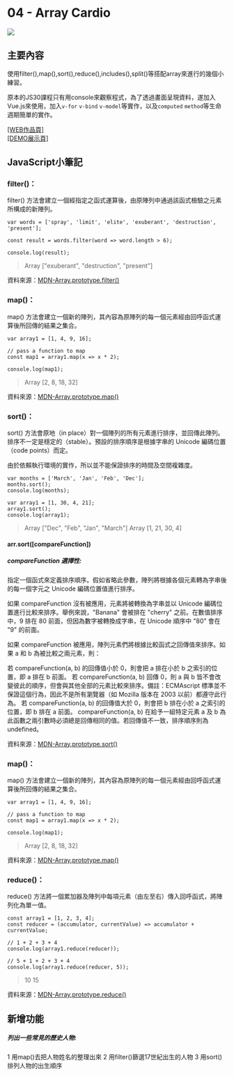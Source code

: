 # 04 -  Array Cardio

![](https://jani-cho.github.io/javascript30/images/js04.png)

## 主要內容
使用filter(),map(),sort(),reduce(),includes(),split()等搭配array來進行的幾個小練習。

原本的JS30課程只有用console來觀察程式，為了透過畫面呈現資料，遂加入Vue.js來使用，加入`v-for` `v-bind` `v-model`等實作，以及`computed` `method`等生命週期簡單的實作。

[[WEB作品頁]](https://jani-cho.github.io/javascript30/demo/js04.html)  
[[DEMO展示頁]](https://jani-cho.github.io/javascript30/04_ArrayCardioDay1/index-jani.html)  


## **JavaScript小筆記**
### **filter()**：
filter() 方法會建立一個經指定之函式運算後，由原陣列中通過該函式檢驗之元素所構成的新陣列。
````
var words = ['spray', 'limit', 'elite', 'exuberant', 'destruction', 'present'];

const result = words.filter(word => word.length > 6);

console.log(result);
````

> Array ["exuberant", "destruction", "present"]

資料來源：[MDN-Array.prototype.filter()](https://developer.mozilla.org/zh-TW/docs/Web/JavaScript/Reference/Global_Objects/Array/filter)

### **map()**：
map() 方法會建立一個新的陣列，其內容為原陣列的每一個元素經由回呼函式運算後所回傳的結果之集合。
````
var array1 = [1, 4, 9, 16];

// pass a function to map
const map1 = array1.map(x => x * 2);

console.log(map1);

````

> Array [2, 8, 18, 32]

資料來源：[MDN-Array.prototype.map()](https://developer.mozilla.org/zh-TW/docs/Web/JavaScript/Reference/Global_Objects/Array/map)

### **sort()**：
sort() 方法會原地（in place）對一個陣列的所有元素進行排序，並回傳此陣列。排序不一定是穩定的（stable）。預設的排序順序是根據字串的 Unicode 編碼位置（code points）而定。

由於依賴執行環境的實作，所以並不能保證排序的時間及空間複雜度。
````
var months = ['March', 'Jan', 'Feb', 'Dec'];
months.sort();
console.log(months);

var array1 = [1, 30, 4, 21];
array1.sort();
console.log(array1);

````

> Array ["Dec", "Feb", "Jan", "March"]
> Array [1, 21, 30, 4]

#### **arr.sort([compareFunction])**

##### compareFunction 選擇性:
指定一個函式來定義排序順序。假如省略此參數，陣列將根據各個元素轉為字串後的每一個字元之 Unicode 編碼位置值進行排序。

如果 compareFunction 沒有被應用，元素將被轉換為字串並以 Unicode 編碼位置進行比較來排序。舉例來說，"Banana" 會被排在 "cherry" 之前。在數值排序中，9 排在 80 前面，但因為數字被轉換成字串，在 Unicode 順序中 "80" 會在 "9" 的前面。

如果 compareFunction 被應用，陣列元素們將根據比較函式之回傳值來排序。如果 a 和 b 為被比較之兩元素，則：

若 compareFunction(a, b) 的回傳值小於 0，則會把 a 排在小於 b 之索引的位置，即 a 排在 b 前面。
若 compareFunction(a, b) 回傳 0，則 a 與 b 皆不會改變彼此的順序，但會與其他全部的元素比較來排序。備註：ECMAscript 標準並不保證這個行為，因此不是所有瀏覽器（如 Mozilla 版本在 2003 以前）都遵守此行為。
若 compareFunction(a, b) 的回傳值大於 0，則會把 b 排在小於 a 之索引的位置，即 b 排在 a 前面。
compareFunction(a, b) 在給予一組特定元素 a 及 b 為此函數之兩引數時必須總是回傳相同的值。若回傳值不一致，排序順序則為 undefined。

資料來源：[MDN-Array.prototype.sort()](https://developer.mozilla.org/zh-TW/docs/Web/JavaScript/Reference/Global_Objects/Array/sort)

### **map()**：
map() 方法會建立一個新的陣列，其內容為原陣列的每一個元素經由回呼函式運算後所回傳的結果之集合。
````
var array1 = [1, 4, 9, 16];

// pass a function to map
const map1 = array1.map(x => x * 2);

console.log(map1);

````

> Array [2, 8, 18, 32]

資料來源：[MDN-Array.prototype.map()](https://developer.mozilla.org/zh-TW/docs/Web/JavaScript/Reference/Global_Objects/Array/map)

### **reduce()**：
reduce() 方法將一個累加器及陣列中每項元素（由左至右）傳入回呼函式，將陣列化為單一值。
````
const array1 = [1, 2, 3, 4];
const reducer = (accumulator, currentValue) => accumulator + currentValue;

// 1 + 2 + 3 + 4
console.log(array1.reduce(reducer));

// 5 + 1 + 2 + 3 + 4
console.log(array1.reduce(reducer, 5));

````

> 10
> 15

資料來源：[MDN-Array.prototype.reduce()](https://developer.mozilla.org/zh-TW/docs/Web/JavaScript/Reference/Global_Objects/Array/Reduce)


## 新增功能

##### 列出一些常見的歷史人物:
1 用map()去把人物姓名的整理出來
2 用filter()篩選17世紀出生的人物
3 用sort()排列人物的出生順序